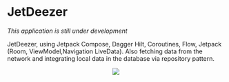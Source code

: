 # JetDeezer

*This application is still under development*

JetDeezer, using Jetpack Compose, Dagger Hilt, Coroutines, Flow, Jetpack (Room, ViewModel,Navigation LiveData). Also fetching data from the network and integrating local data in the database via repository pattern.

<p align="center"> <img src= "https://media.giphy.com/media/wxRtCsxrlXtT7ErMGH/giphy.gif"/> </p>


